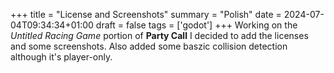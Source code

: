 +++
title = "License and Screenshots"
summary = "Polish"
date = 2024-07-04T09:34:34+01:00
draft = false
tags = ['godot']
+++
Working on the *Untitled Racing Game* portion of **Party Call** I decided to add the licenses and some screenshots.
Also added some baszic collision detection although it's player-only.
```

```
